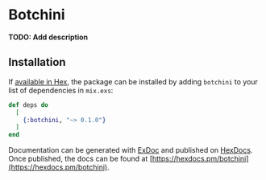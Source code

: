 # Botchini

**TODO: Add description**

## Installation

If [available in Hex](https://hex.pm/docs/publish), the package can be installed
by adding `botchini` to your list of dependencies in `mix.exs`:

```elixir
def deps do
  [
    {:botchini, "~> 0.1.0"}
  ]
end
```

Documentation can be generated with [ExDoc](https://github.com/elixir-lang/ex_doc)
and published on [HexDocs](https://hexdocs.pm). Once published, the docs can
be found at [https://hexdocs.pm/botchini](https://hexdocs.pm/botchini).

